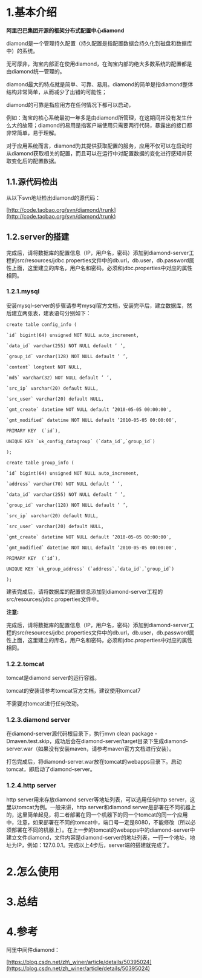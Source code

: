 # 1.基本介绍

**阿里巴巴集团开源的框架分布式配置中心diamond**

diamond是一个管理持久配置（持久配置是指配置数据会持久化到磁盘和数据库中）的系统。

无可厚非，淘宝内部正在使用diamond，在淘宝内部的绝大多数系统的配置都是由diamond统一管理的。

diamond最大的特点就是简单、可靠、易用。diamond的简单是指diamond整体结构非常简单，从而减少了出错的可能性；

diamond的可靠是指应用方在任何情况下都可以启动，

例如：淘宝的核心系统最初一年多是由diamond所管理，在这期间并没有发生什么大的故障；diamond的易用是指客户端使用只需要两行代码，暴露出的接口都非常简单，易于理解。

对于应用系统而言，diamond为其提供获取配置的服务，应用不仅可以在启动时从diamond获取相关的配置，而且可以在运行中对配置数据的变化进行感知并获取变化后的配置数据。

## 1.1.源代码检出

从以下svn地址检出diamond的源代码：

[http://code.taobao.org/svn/diamond/trunk](http://code.taobao.org/svn/diamond/trunk)

## 1.2.server的搭建

完成后，请将数据库的配置信息（IP，用户名，密码）添加到diamond-server工程的src/resources/jdbc.properties文件中的db.url，db.user，db.password属性上面，这里建立的库名，用户名和密码，必须和jdbc.properties中对应的属性相同。

### 1.2.1.mysql

安装mysql-server的步骤请参考mysql官方文档，安装完毕后，建立数据库，然后建立两张表，建表语句分别如下：

    create table config_info (

    `id` bigint(64) unsigned NOT NULL auto_increment,

    `data_id` varchar(255) NOT NULL default ’ ’,

    `group_id` varchar(128) NOT NULL default ’ ’,

    `content` longtext NOT NULL,

    `md5` varchar(32) NOT NULL default ’ ’,

    `src_ip` varchar(20) default NULL,

    `src_user` varchar(20) default NULL,

    `gmt_create` datetime NOT NULL default ’2010-05-05 00:00:00′,

    `gmt_modified` datetime NOT NULL default ’2010-05-05 00:00:00′,

    PRIMARY KEY  (`id`),

    UNIQUE KEY `uk_config_datagroup` (`data_id`,`group_id`)

    );

    create table group_info (

    `id` bigint(64) unsigned NOT NULL auto_increment,

    `address` varchar(70) NOT NULL default ’ ’,

    `data_id` varchar(255) NOT NULL default ’ ’,

    `group_id` varchar(128) NOT NULL default ’ ’,

    `src_ip` varchar(20) default NULL,

    `src_user` varchar(20) default NULL,

    `gmt_create` datetime NOT NULL default ’2010-05-05 00:00:00′,

    `gmt_modified` datetime NOT NULL default ’2010-05-05 00:00:00′,

    PRIMARY KEY  (`id`),

    UNIQUE KEY `uk_group_address` (`address`,`data_id`,`group_id`)

    );

建表完成后，请将数据库的配置信息添加到diamond-server工程的src/resources/jdbc.properties文件中。

**注意:**

完成后，请将数据库的配置信息（IP，用户名，密码）添加到diamond-server工程的src/resources/jdbc.properties文件中的db.url，db.user，db.password属性上面，这里建立的库名，用户名和密码，必须和jdbc.properties中对应的属性相同。

### 1.2.2.tomcat

tomcat是diamond server的运行容器。

tomcat的安装请参考tomcat官方文档，建议使用tomcat7

不需要对tomcat进行任何改动。

### 1.2.3.diamond server

在diamond-server源代码根目录下，执行mvn clean package -Dmaven.test.skip，成功后会在diamond-server/target目录下生成diamond-server.war（如果没有安装maven，请参考maven官方文档进行安装）。

打包完成后，将diamond-server.war放在tomcat的webapps目录下。启动tomcat，即启动了diamond-server。

### 1.2.4.http server

http server用来存放diamond server等地址列表，可以选用任何http server，这里以tomcat为例。一般来讲，http server和diamond server是部署在不同机器上的，这里简单起见，将二者部署在同一个机器下的同一个tomcat的同一个应用中，注意，如果部署在不同的tomcat中，端口号一定是8080，不能修改（所以必须部署在不同的机器上）。在上一步的tomcat的webapps中的diamond-server中建立文件diamond，文件内容是diamond-server的地址列表，一行一个地址，地址为IP，例如：127.0.0.1。完成以上4步后，server端的搭建就完成了。

# 2.怎么使用

# 3.总结

# 4.参考

阿里中间件diamond：

[https://blog.csdn.net/zh\_winer/article/details/50395024](https://blog.csdn.net/zh_winer/article/details/50395024)


